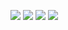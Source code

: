 ![](https://raw.githubusercontent.com/FlowerInTheRain/github-stats/master/generated/overview.svg#gh-dark-mode-only)
![](https://raw.githubusercontent.com/FlowerInTheRain/github-stats/master/generated/overview.svg#gh-light-mode-only)
![](https://raw.githubusercontent.com/FlowerInTheRain/github-stats/master/generated/languages.svg#gh-dark-mode-only)
![](https://raw.githubusercontent.com/FlowerInTheRain/github-stats/master/generated/languages.svg#gh-light-mode-only)
<!--
**FlowerInTheRain/FlowerInTheRain** is a ✨ _special_ ✨ repository because its `README.md` (this file) appears on your GitHub profile.

Here are some ideas to get you started:

- 🔭 I’m currently working on ...
- 🌱 I’m currently learning ...
- 👯 I’m looking to collaborate on ...
- 🤔 I’m looking for help with ...
- 💬 Ask me about ...
- 📫 How to reach me: ...
- 😄 Pronouns: ...
- ⚡ Fun fact: ...
-->
